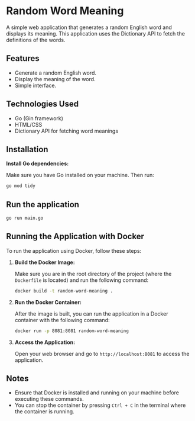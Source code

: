 # Random Word Meaning

A simple web application that generates a random English word and displays its meaning. This application uses the Dictionary API to fetch the definitions of the words.
 
## Features

- Generate a random English word.
- Display the meaning of the word.
- Simple interface.

## Technologies Used

- Go (Gin framework)
- HTML/CSS
- Dictionary API for fetching word meanings

## Installation

 **Install Go dependencies:**

   Make sure you have Go installed on your machine. Then run:

   ```bash
   go mod tidy
   ```

## Run the application

   ```bash
   go run main.go
   ```

## Running the Application with Docker

To run the application using Docker, follow these steps:

1. **Build the Docker Image:**

   Make sure you are in the root directory of the project (where the `Dockerfile` is located) and run the following command:

   ```bash
   docker build -t random-word-meaning .
   ```

2. **Run the Docker Container:**

   After the image is built, you can run the application in a Docker container with the following command:

   ```bash
   docker run -p 8081:8081 random-word-meaning
   ```

3. **Access the Application:**

   Open your web browser and go to `http://localhost:8081` to access the application.

## Notes

- Ensure that Docker is installed and running on your machine before executing these commands.
- You can stop the container by pressing `Ctrl + C` in the terminal where the container is running.
